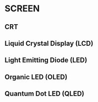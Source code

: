 # SCREEN

## CRT

## Liquid Crystal Display (LCD)

## Light Emitting Diode (LED)

## Organic LED (OLED)

## Quantum Dot LED (QLED)
